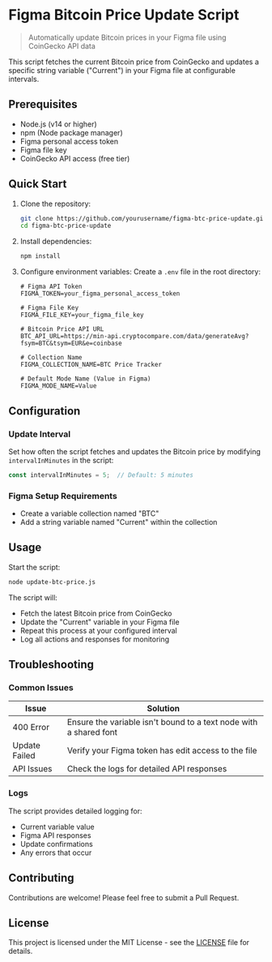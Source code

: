 # Figma Bitcoin Price Update Script

> Automatically update Bitcoin prices in your Figma file using CoinGecko API data

This script fetches the current Bitcoin price from CoinGecko and updates a specific string variable ("Current") in your Figma file at configurable intervals.

## Prerequisites

- Node.js (v14 or higher)
- npm (Node package manager)
- Figma personal access token
- Figma file key
- CoinGecko API access (free tier)

## Quick Start

1. Clone the repository:

    ```bash
    git clone https://github.com/yourusername/figma-btc-price-update.git
    cd figma-btc-price-update
    ```

2. Install dependencies:

    ```bash
    npm install
    ```

3. Configure environment variables:
Create a `.env` file in the root directory:

    ```env
    # Figma API Token
    FIGMA_TOKEN=your_figma_personal_access_token

    # Figma File Key
    FIGMA_FILE_KEY=your_figma_file_key

    # Bitcoin Price API URL
    BTC_API_URL=https://min-api.cryptocompare.com/data/generateAvg?fsym=BTC&tsym=EUR&e=coinbase

    # Collection Name
    FIGMA_COLLECTION_NAME=BTC Price Tracker

    # Default Mode Name (Value in Figma)
    FIGMA_MODE_NAME=Value
    ```

## Configuration

### Update Interval

Set how often the script fetches and updates the Bitcoin price by modifying `intervalInMinutes` in the script:

```javascript
const intervalInMinutes = 5;  // Default: 5 minutes
```

### Figma Setup Requirements

- Create a variable collection named "BTC"
- Add a string variable named "Current" within the collection

## Usage

Start the script:

```bash
node update-btc-price.js
```

The script will:

- Fetch the latest Bitcoin price from CoinGecko
- Update the "Current" variable in your Figma file
- Repeat this process at your configured interval
- Log all actions and responses for monitoring

## Troubleshooting

### Common Issues

| Issue | Solution |
|-------|----------|
| 400 Error | Ensure the variable isn't bound to a text node with a shared font |
| Update Failed | Verify your Figma token has edit access to the file |
| API Issues | Check the logs for detailed API responses |

### Logs

The script provides detailed logging for:

- Current variable value
- Figma API responses
- Update confirmations
- Any errors that occur

## Contributing

Contributions are welcome! Please feel free to submit a Pull Request.

## License

This project is licensed under the MIT License - see the [LICENSE](LICENSE) file for details.
